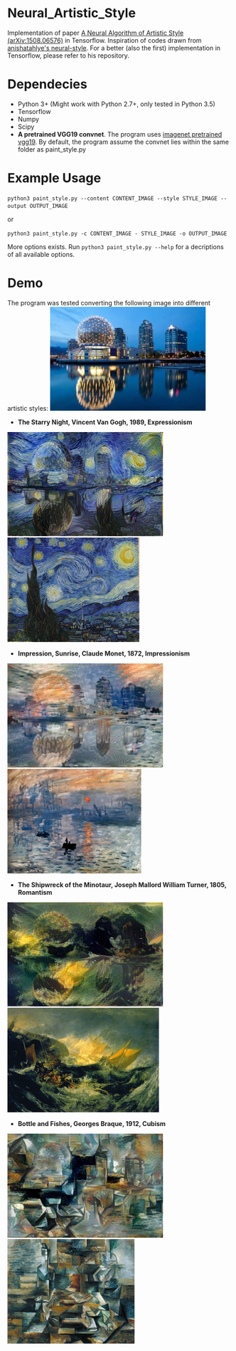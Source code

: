 # Neural_Artistic_Style
Implementation of paper [A Neural Algorithm of Artistic Style (arXiv:1508.06576)][paper] in Tensorflow.
Inspiration of codes drawn from [anishatahlye's neural-style][repo]. For a better (also the first) implementation in Tensorflow, please refer to his repository.

# Dependecies
- Python 3+ (Might work with Python 2.7+, only tested in Python 3.5)
- Tensorflow
- Numpy
- Scipy
- <b>A pretrained VGG19 convnet</b>. The program uses [imagenet pretrained vgg19][vgg]. By default, the program assume the convnet lies within the same folder as paint_style.py

# Example Usage
`python3 paint_style.py --content CONTENT_IMAGE --style STYLE_IMAGE --output OUTPUT_IMAGE`

or

`python3 paint_style.py -c CONTENT_IMAGE - STYLE_IMAGE -o OUTPUT_IMAGE`

More options exists. Run `python3 paint_style.py --help` for a decriptions of all available options.


# Demo
The program was tested converting the following image into different artistic styles:
![content](https://github.com/everfor/Neural_Artistic_Style/blob/master/demo/content.jpg)

- <b>The Starry Night, Vincent Van Gogh, 1989, Expressionism</b>

![out-1](https://github.com/everfor/Neural_Artistic_Style/blob/master/demo/out-1.jpg)
<img src="https://github.com/everfor/Neural_Artistic_Style/blob/master/demo/the_starry_night.jpg" height="235"/>


- <b>Impression, Sunrise, Claude Monet, 1872, Impressionism</b>

![out-1](https://github.com/everfor/Neural_Artistic_Style/blob/master/demo/out-3.jpg)
<img src="https://github.com/everfor/Neural_Artistic_Style/blob/master/demo/sunrise.jpg" height="235"/>


- <b>The Shipwreck of the Minotaur, Joseph Mallord William Turner, 1805, Romantism</b>

![out-1](https://github.com/everfor/Neural_Artistic_Style/blob/master/demo/out-2.jpg)
<img src="https://github.com/everfor/Neural_Artistic_Style/blob/master/demo/the_shipwreck_of_the_minotaur.jpg" height="235"/>


- <b>Bottle and Fishes, Georges Braque, 1912, Cubism</b>

![out-1](https://github.com/everfor/Neural_Artistic_Style/blob/master/demo/out-4.jpg)
<img src="https://github.com/everfor/Neural_Artistic_Style/blob/master/demo/bottle_and_fishes.jpg" height="235"/>


[paper]: https://arxiv.org/abs/1508.06576
[repo]: https://github.com/anishathalye/neural-style
[vgg]: http://www.vlfeat.org/matconvnet/models/beta16/imagenet-vgg-verydeep-19.mat
